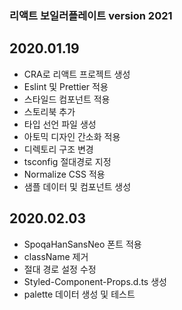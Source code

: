 ### 리액트 보일러플레이트 version 2021

## 2020.01.19

- CRA로 리액트 프로젝트 생성
- Eslint 및 Prettier 적용
- 스타일드 컴포넌트 적용
- 스토리북 추가
- 타입 선언 파일 생성
- 아토믹 디자인 간소화 적용
- 디렉토리 구조 변경
- tsconfig 절대경로 지정
- Normalize CSS 적용
- 샘플 데이터 및 컴포넌트 생성

## 2020.02.03

- SpoqaHanSansNeo 폰트 적용
- className 제거
- 절대 경로 설정 수정
- Styled-Component-Props.d.ts 생성
- palette 데이터 생성 및 테스트
